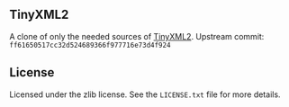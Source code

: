 ## TinyXML2

A clone of only the needed sources of [TinyXML2](https://github.com/leethomason/tinyxml2).
Upstream commit: `ff61650517cc32d524689366f977716e73d4f924`

## License

Licensed under the zlib license. See the `LICENSE.txt` file for more details.
